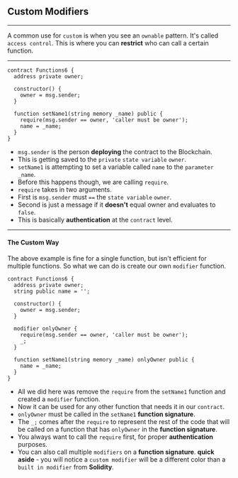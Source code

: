 ## Custom Modifiers

---

A common use for `custom` is when you see an `ownable` pattern.
It's called `access control`. This is where you can **restrict** who can call a certain function.

---

```solidity
contract Functions6 {
  address private owner;

  constructor() {
    owner = msg.sender;
  }

  function setName1(string memory _name) public {
    require(msg.sender == owner, 'caller must be owner');
    name = _name;
  }
}
```

- `msg.sender` is the person **deploying** the contract to the Blockchain.
- This is getting saved to the `private` `state variable` `owner`.
- `setName1` is attempting to set a variable called `name` to the `parameter` `_name`.
- Before this happens though, we are calling `require`.
- `require` takes in two arguments.
- First is `msg.sender` must `==` the `state variable` `owner`.
- Second is just a message if it **doesn't** equal owner and evaluates to `false`.
- This is basically **authentication** at the `contract` level.

---

#### The Custom Way

The above example is fine for a single function, but isn't efficient for multiple functions.
So what we can do is create our own `modifier` function.

```solidity
contract Functions6 {
  address private owner;
  string public name = '';

  constructor() {
    owner = msg.sender;
  }

  modifier onlyOwner {
    require(msg.sender == owner, 'caller must be owner');
    _;
  }

  function setName1(string memory _name) onlyOwner public {
    name = _name;
  }
}
```

- All we did here was remove the `require` from the `setName1` function and created a `modifier` function.
- Now it can be used for any other function that needs it in our `contract`.
- `onlyOwner` must be called in the `setName1` **function signature**.
- The `_;` comes after the `require` to represent the rest of the code that will be called on a function that has `onlyOwner` in the **function signature**.
- You always want to call the `require` first, for proper **authentication** purposes.
- You can also call multiple `modifiers` on a **function signature**.
  **quick aside** - you will notice a `custom modifier` will be a different color than a `built in modifier` from **Solidity**.
